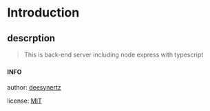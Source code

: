 
# Introduction

## descrption

>This is back-end server including node express with typescript


### 

#### INFO

author: [deesynertz](https://github.com/deesynertz)

license: [MIT](https://)
